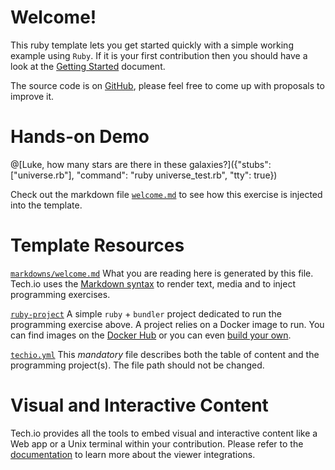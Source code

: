 # Welcome!

This ruby template lets you get started quickly with a simple working example using `Ruby`. If it is your first contribution then you should have a look at the [Getting Started](https://tech.io/doc/getting-started-create-playground) document.


The source code is on [GitHub](https://github.com/TechDotIO/ruby-template), please feel free to come up with proposals to improve it.

# Hands-on Demo

@[Luke, how many stars are there in these galaxies?]({"stubs": ["universe.rb"], "command": "ruby universe_test.rb", "tty": true})

Check out the markdown file [`welcome.md`](https://github.com/TechDotIO/ruby-template/blob/master/markdowns/welcome.md) to see how this exercise is injected into the template.

# Template Resources

[`markdowns/welcome.md`](https://github.com/TechDotIO/ruby-template/blob/master/markdowns/welcome.md)
What you are reading here is generated by this file. Tech.io uses the [Markdown syntax](https://tech.io/doc/reference-markdowns) to render text, media and to inject programming exercises.


[`ruby-project`](https://github.com/TechDotIO/ruby-template/tree/master/ruby-project)
A simple `ruby` + `bundler` project dedicated to run the programming exercise above. A project relies on a Docker image to run. You can find images on the [Docker Hub](https://hub.docker.com/explore/) or you can even [build your own](https://tech.io/doc/reference-runner).


[`techio.yml`](https://github.com/TechDotIO/ruby-template/blob/master/techio.yml)
This *mandatory* file describes both the table of content and the programming project(s). The file path should not be changed.


# Visual and Interactive Content

Tech.io provides all the tools to embed visual and interactive content like a Web app or a Unix terminal within your contribution. Please refer to the [documentation](https://tech.io/doc) to learn more about the viewer integrations.
